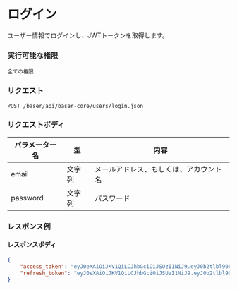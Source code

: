 # ログイン

ユーザー情報でログインし、JWTトークンを取得します。

### 実行可能な権限
```
全ての権限 
```
 
### リクエスト
```
POST /baser/api/baser-core/users/login.json
``` 

### リクエストボディ

| パラメーター名          | 型 | 内容                                 |
|------------------| --- |------------------------------------|
| email            | 文字列 | メールアドレス、もしくは、アカウント名                |
| password         | 文字列 | パスワード                              |


### レスポンス例
#### レスポンスボディ
```json
{
    "access_token": "eyJ0eXAiOiJKV1QiLCJhbGciOiJSUzI1NiJ9.eyJ0b2tlbl90eXBlIjoiYWNjZXNzX3Rva2VuIiwiaXNzIjoiYmFzZXIiLCJzdWIiOjEsImV4cCI6MTY3ODc1NzI4NX0.TUTZg1v5SUQMT0_V0EpGRWAXkmxfmeEMCo5DD1HJguX5ko8Uufnpd76_fYX_H8f7H2i9tAkemXhlRHH0YOFtLUAaPZzn62cPZfFbiUEMZ0O1GB5Z3cVna2GE6RwqHj3Tc8PcCrrsLffeV4C5HXiMXiYGVQ304yp4duebUo7N06k",
    "refresh_token": "eyJ0eXAiOiJKV1QiLCJhbGciOiJSUzI1NiJ9.eyJ0b2tlbl90eXBlIjoicmVmcmVzaF90b2tlbiIsImlzcyI6ImJhc2VyIiwic3ViIjoxLCJleHAiOjE2Nzk5NjUwODV9.lb3-3RUZ1QRFCva52nGl4ATAvK14uflmuE2s-pPaMI0Y0YzljiC1L0aPvECNADrzWTwUb0rMqsehVzL9toxRf-2IlOmoDi5pfDdvMPIGk6d5zEo6nTCOPQZ5AVV6JdSynMKojXyz_2FWqKPIqvgI7sarSrELkJJvNZne0AFuty4",
}
```
